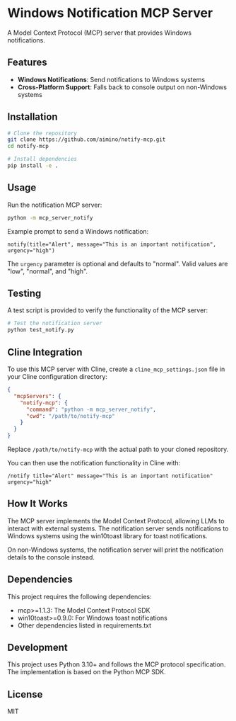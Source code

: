 # Windows Notification MCP Server

A Model Context Protocol (MCP) server that provides Windows notifications.

## Features

- **Windows Notifications**: Send notifications to Windows systems
- **Cross-Platform Support**: Falls back to console output on non-Windows systems

## Installation

```bash
# Clone the repository
git clone https://github.com/aimino/notify-mcp.git
cd notify-mcp

# Install dependencies
pip install -e .
```

## Usage

Run the notification MCP server:

```bash
python -m mcp_server_notify
```

Example prompt to send a Windows notification:

```
notify(title="Alert", message="This is an important notification", urgency="high")
```

The `urgency` parameter is optional and defaults to "normal". Valid values are "low", "normal", and "high".

## Testing

A test script is provided to verify the functionality of the MCP server:

```bash
# Test the notification server
python test_notify.py
```

## Cline Integration

To use this MCP server with Cline, create a `cline_mcp_settings.json` file in your Cline configuration directory:

```json
{
  "mcpServers": {
    "notify-mcp": {
      "command": "python -m mcp_server_notify",
      "cwd": "/path/to/notify-mcp"
    }
  }
}
```

Replace `/path/to/notify-mcp` with the actual path to your cloned repository.

You can then use the notification functionality in Cline with:

```
/notify title="Alert" message="This is an important notification" urgency="high"
```

## How It Works

The MCP server implements the Model Context Protocol, allowing LLMs to interact with external systems. The notification server sends notifications to Windows systems using the win10toast library for toast notifications.

On non-Windows systems, the notification server will print the notification details to the console instead.

## Dependencies

This project requires the following dependencies:
- mcp>=1.1.3: The Model Context Protocol SDK
- win10toast>=0.9.0: For Windows toast notifications
- Other dependencies listed in requirements.txt

## Development

This project uses Python 3.10+ and follows the MCP protocol specification. The implementation is based on the Python MCP SDK.

## License

MIT
